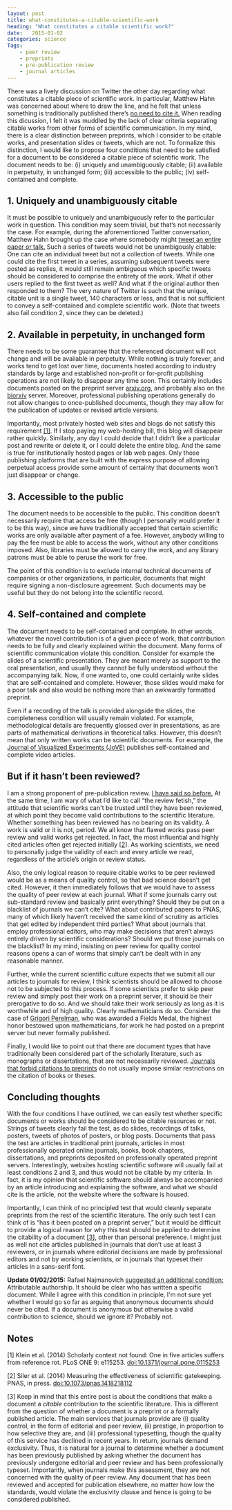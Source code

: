 ```yaml
---
layout: post
title: what-constitutes-a-citable-scientific-work
heading: "What constitutes a citable scientific work?"
date:   2015-01-02
categories: science
Tags:
    - peer review
    - preprints
    - pre-publication review
    - journal articles
---
```

There was a lively discussion on Twitter the other day regarding what constitutes a citable piece of scientific work. In particular, Matthew Hahn was concerned about where to draw the line, and he felt that unless something is traditionally published there’s [no need to cite it.](https://twitter.com/3rdreviewer/status/549365313331290112) When reading this dicussion, I felt it was muddled by the lack of clear criteria separating citable works from other forms of scientific communication. In my mind, there is a clear distinction between preprints, which I consider to be citable works, and presentation slides or tweets, which are not. To formalize this distinction, I would like to propose four conditions that need to be satisfied for a document to be considered a citable piece of scientific work. The document needs to be: (i) uniquely and unambiguously citable; (ii) available in perpetuity, in unchanged form; (iii) accessible to the public; (iv) self-contained and complete.

<!--more-->

## 1. Uniquely and unambiguously citable
It must be possible to uniquely and unambiguously refer to the particular work in question. This condition may seem trivial, but that’s not necessarily the case. For example, during the aforementioned Twitter conversation, Matthew Hahn brought up the case where somebody might [tweet an entire paper or talk.](https://twitter.com/3rdreviewer/status/549381166722469888) Such a series of tweets would not be unambigously citable: One can cite an individual tweet but not a collection of tweets. While one could cite the first tweet in a series, assuming subsequent tweets were posted as replies, it would still remain ambiguous which specific tweets should be considered to comprise the entirety of the work. What if other users replied to the first tweet as well? And what if the original author then responded to them? The very nature of Twitter is such that the unique, citable unit is a single tweet, 140 characters or less, and that is not sufficient to convey a self-contained and complete scientific work. (Note that tweets also fail condition 2, since they can be deleted.)

## 2. Available in perpetuity, in unchanged form
There needs to be some guarantee that the referenced document will not change and will be available in perpetuity. While nothing is truly forever, and works tend to get lost over time, documents hosted according to industry standards by large and established non-profit or for-profit publishing operations are not likely to disappear any time soon. This certainly includes documents posted on the preprint server [arxiv.org,](http://arxiv.org/) and probably also on the [biorxiv](http://biorxiv.org/) server. Moreover, professional publishing operations generally do not allow changes to once-published documents, though they may allow for the publication of updates or revised article versions.

Importantly, most privately hosted web sites and blogs do not satisfy this requirement [[1]](#note1). If I stop paying my web-hosting bill, this blog will disappear rather quickly. Similarly, any day I could decide that I didn’t like a particular post and rewrite or delete it, or I could delete the entire blog. And the same is true for institutionally hosted pages or lab web pages. Only those publishing platforms that are built with the express purpose of allowing perpetual access provide some amount of certainty that documents won’t just disappear or change.

## 3. Accessible to the public
The document needs to be accessible to the public. This condition doesn’t necessarily require that access be free (though I personally would prefer it to be this way), since we have traditionally accepted that certain scientific works are only available after payment of a fee. However, anybody willing to pay the fee must be able to access the work, without any other conditions imposed. Also, libraries must be allowed to carry the work, and any library patrons must be able to peruse the work for free.

The point of this condition is to exclude internal technical documents of companies or other organizations, in particular, documents that might require signing a non-disclosure agreement. Such documents may be useful but they do not belong into the scientific record.

## 4. Self-contained and complete

The document needs to be self-contained and complete. In other words, whatever the novel contribution is of a given piece of work, that contribution needs to be fully and clearly explained within the document. Many forms of scientific communication violate this condition. Consider for example the slides of a scientific presentation. They are meant merely as support to the oral presentation, and usually they cannot be fully understood without the accompanying talk. Now, if one wanted to, one could certainly write slides that are self-contained and complete. However, those slides would make for a poor talk and also would be nothing more than an awkwardly formatted preprint.

Even if a recording of the talk is provided alongside the slides, the completeness condition will usually remain violated. For example, methodological details are frequently glossed over in presentations, as are parts of mathematical derivations in theoretical talks. However, this doesn’t mean that only written works can be scientific documents. For example, the [Journal of Visualized Experiments (JoVE)](http://www.jove.com/) publishes self-contained and complete video articles.

## But if it hasn’t been reviewed?

I am a strong proponent of pre-publication review. [I have said so before.](/blog/2013/12/21/the-value-of-pre-publication-peer-review) At the same time, I am wary of what I’d like to call “the review fetish,” the attitude that scientific works can't be trusted until they have been reviewed, at which point they become valid contributions to the scientific literature. Whether something has been reviewed has no bearing on its validity. A work is valid or it is not, period. We all know that flawed works pass peer review and valid works get rejected. In fact, the most influential and highly cited articles often get rejected initially [[2]](#note2). As working scientists, we need to personally judge the validity of each and every article we read, regardless of the article’s origin or review status.

Also, the only logical reason to require citable works to be peer reviewed would be as a means of quality control, so that bad science doesn’t get cited. However, it then immediately follows that we would have to assess the quality of peer review at each journal. What if some journals carry out sub-standard review and basically print everything? Should they be put on a blacklist of journals we can’t cite? What about contributed papers to PNAS, many of which likely haven’t received the same kind of scrutiny as articles that get edited by independent third parties? What about journals that employ professional editors, who may make decisions that aren’t always entirely driven by scientific considerations? Should we put those journals on the blacklist? In my mind, insisting on peer review for quality control reasons opens a can of worms that simply can’t be dealt with in any reasonable manner.

Further, while the current scientific culture expects that we submit all our articles to journals for review, I think scientists should be allowed to choose not to be subjected to this process. If some scientists prefer to skip peer review and simply post their work on a preprint server, it should be their prerogative to do so. And we should take their work seriously as long as it is worthwhile and of high quality. Clearly mathematicians do so. Consider the case of [Grigori Perelman,](http://en.wikipedia.org/wiki/Grigori_Perelman) who was awarded a Fields Medal, the highest honor bestowed upon mathematicians, for work he had posted on a preprint server but never formally published.

Finally, I would like to point out that there are document types that have traditionally been considered part of the scholarly literature, such as monographs or dissertations, that are not necessarily reviewed. [Journals that forbid citations to preprints](http://haldanessieve.org/2013/08/26/thoughts-on-mbes-preprint-citation-policy/) do not usually impose similar restrictions on the citation of books or theses.

## Concluding thoughts

With the four conditions I have outlined, we can easily test whether specific documents or works should be considered to be citable resources or not. Strings of tweets clearly fail the test, as do slides, recordings of talks, posters, tweets of photos of posters, or blog posts. Documents that pass the test are articles in traditional print journals, articles in most professionally operated online journals, books, book chapters, dissertations, and preprints deposited on professionally operated preprint servers. Interestingly, websites hosting scientific software will usually fail at least conditions 2 and 3, and thus would not be citable by my criteria. In fact, it is my opinion that scientific software should always be accompanied by an article introducing and explaining the software, and what we should cite is the article, not the website where the software is housed. 

Importantly, I can think of no principled test that would cleanly separate preprints from the rest of the scientific literature. The only such test I can think of is “has it been posted on a preprint server,” but it would be difficult to provide a logical reason for why this test should be applied to determine the citability of a document [[3]](#note3), other than personal preference. I might just as well not cite articles published in journals that don’t use at least 3 reviewers, or in journals where editorial decisions are made by professional editors and not by working scientists, or in journals that typeset their articles in a sans-serif font.

**Update 01/02/2015:** Rafael Najmanovich [suggested an additional condition:](https://twitter.com/RNajmanovich/status/551155998350901248) Attributable authorship. It should be clear who has written a specific document. While I agree with this condition in principle, I'm not sure yet whether I would go so far as arguing that anonymous documents should never be cited. If a document is anonymous but otherwise a valid contribution to science, should we ignore it? Probably not.

## Notes

[1]<a id="note1"></a> Klein et al. (2014) Scholarly context not found: One in five articles suffers from reference rot. PLoS ONE 9: e115253. [doi:10.1371/journal.pone.0115253](http://dx.doi.org/10.1371/journal.pone.0115253)

[2]<a id="note2"></a> Siler et al. (2014) Measuring the effectiveness of scientific gatekeeping. PNAS, in press. [doi:10.1073/pnas.1418218112](http://dx.doi.org/10.1073/pnas.1418218112)

[3]<a id="note3"></a> Keep in mind that this entire post is about the conditions that make a document a *citable* contribution to the scientific literature. This is different from the question of whether a document is a preprint or a formally published article. The main services that journals provide are (i) quality control, in the form of editorial and peer review, (ii) prestige, in proportion to how selective they are, and (iii) professional typesetting, though the quality of this service has declined in recent years. In return, journals demand exclusivity. Thus, it is natural for a journal to determine whether a document has been previously published by asking whether the document has previously undergone editorial and peer review and has been professionally typeset. Importantly, when journals make this assessment, they are not concerned with the quality of peer review. Any document that has been reviewed and accepted for publication elsewhere, no matter how low the standards, would violate the exclusivity clause and hence is going to be considered published.
